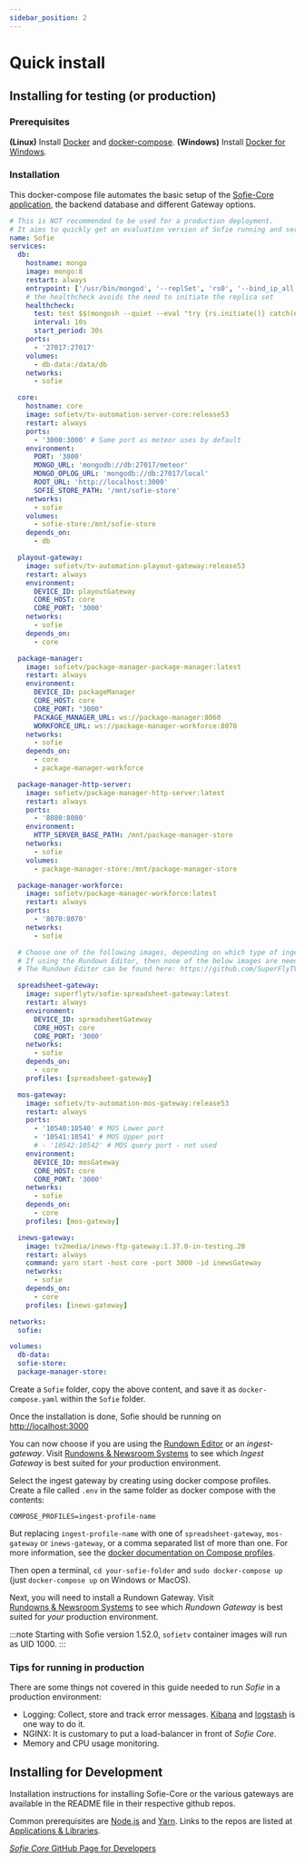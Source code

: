 ```yaml
---
sidebar_position: 2
---
```


# Quick install

## Installing for testing \(or production\)

### **Prerequisites**

**\(Linux\)** Install [Docker](https://docs.docker.com/install/linux/docker-ce/ubuntu/) and [docker-compose](https://www.digitalocean.com/community/tutorials/how-to-install-docker-compose-on-ubuntu-18-04).
**\(Windows\)** Install [Docker for Windows](https://hub.docker.com/editions/community/docker-ce-desktop-windows).

### Installation

This docker-compose file automates the basic setup of the [Sofie-Core application](../../for-developers/libraries.md#main-application), the backend database and different Gateway options.

```yaml
# This is NOT recommended to be used for a production deployment.
# It aims to quickly get an evaluation version of Sofie running and serve as a basis for how to set up a production deployment.
name: Sofie
services:
  db:
    hostname: mongo
    image: mongo:8
    restart: always
    entrypoint: ['/usr/bin/mongod', '--replSet', 'rs0', '--bind_ip_all']
    # the healthcheck avoids the need to initiate the replica set
    healthcheck:
      test: test $$(mongosh --quiet --eval "try {rs.initiate()} catch(e) {rs.status().ok}") -eq 1
      interval: 10s
      start_period: 30s
    ports:
      - '27017:27017'
    volumes:
      - db-data:/data/db
    networks:
      - sofie

  core:
    hostname: core
    image: sofietv/tv-automation-server-core:release53
    restart: always
    ports:
      - '3000:3000' # Same port as meteor uses by default
    environment:
      PORT: '3000'
      MONGO_URL: 'mongodb://db:27017/meteor'
      MONGO_OPLOG_URL: 'mongodb://db:27017/local'
      ROOT_URL: 'http://localhost:3000'
      SOFIE_STORE_PATH: '/mnt/sofie-store'
    networks:
      - sofie
    volumes:
      - sofie-store:/mnt/sofie-store
    depends_on:
      - db

  playout-gateway:
    image: sofietv/tv-automation-playout-gateway:release53
    restart: always
    environment:
      DEVICE_ID: playoutGateway
      CORE_HOST: core
      CORE_PORT: '3000'
    networks:
      - sofie
    depends_on:
      - core

  package-manager:
    image: sofietv/package-manager-package-manager:latest
    restart: always
    environment:
      DEVICE_ID: packageManager
      CORE_HOST: core
      CORE_PORT: "3000"
      PACKAGE_MANAGER_URL: ws://package-manager:8060
      WORKFORCE_URL: ws://package-manager-workforce:8070
    networks:
      - sofie
    depends_on:
      - core
      - package-manager-workforce

  package-manager-http-server:
    image: sofietv/package-manager-http-server:latest
    restart: always
    ports:
      - '8080:8080'
    environment:
      HTTP_SERVER_BASE_PATH: /mnt/package-manager-store
    networks:
      - sofie
    volumes:
      - package-manager-store:/mnt/package-manager-store

  package-manager-workforce:
    image: sofietv/package-manager-workforce:latest
    restart: always
    ports:
      - '8070:8070'
    networks:
      - sofie

  # Choose one of the following images, depending on which type of ingest gateway is wanted.
  # If using the Rundown Editor, then none of the below images are needed.
  # The Rundown Editor can be found here: https://github.com/SuperFlyTV/sofie-automation-rundown-editor

  spreadsheet-gateway:
    image: superflytv/sofie-spreadsheet-gateway:latest
    restart: always
    environment:
      DEVICE_ID: spreadsheetGateway
      CORE_HOST: core
      CORE_PORT: '3000'
    networks:
      - sofie
    depends_on:
      - core
    profiles: [spreadsheet-gateway]

  mos-gateway:
    image: sofietv/tv-automation-mos-gateway:release53
    restart: always
    ports:
      - '10540:10540' # MOS Lower port
      - '10541:10541' # MOS Upper port
      # - '10542:10542' # MOS query port - not used
    environment:
      DEVICE_ID: mosGateway
      CORE_HOST: core
      CORE_PORT: '3000'
    networks:
      - sofie
    depends_on:
      - core
    profiles: [mos-gateway]

  inews-gateway:
    image: tv2media/inews-ftp-gateway:1.37.0-in-testing.20
    restart: always
    command: yarn start -host core -port 3000 -id inewsGateway
    networks:
      - sofie
    depends_on:
      - core
    profiles: [inews-gateway]

networks:
  sofie:

volumes:
  db-data:
  sofie-store:
  package-manager-store:
```

Create a `Sofie` folder, copy the above content, and save it as `docker-compose.yaml` within the `Sofie` folder.

Once the installation is done, Sofie should be running on [http://localhost:3000](http://localhost:3000)

You can now choose if you are using the [Rundown Editor](rundown-editor.md) or an _ingest-gateway_. Visit [Rundowns & Newsroom Systems](installing-a-gateway/rundown-or-newsroom-system-connection/intro.md) to see which _Ingest Gateway_ is best suited for _your_ production environment.

Select the ingest gateway by creating using docker compose profiles. Create a file called `.env` in the same folder as docker compose with the contents:

```
COMPOSE_PROFILES=ingest-profile-name
```

But replacing `ingest-profile-name` with one of `spreadsheet-gateway`, `mos-gateway` or `inews-gateway`, or a comma separated list of more than one. For more information, see the [docker documentation on Compose profiles](https://docs.docker.com/compose/how-tos/profiles/).

Then open a terminal, `cd your-sofie-folder` and `sudo docker-compose up` \(just `docker-compose up` on Windows or MacOS\).

Next, you will need to install a Rundown Gateway. Visit [Rundowns & Newsroom Systems](installing-a-gateway/rundown-or-newsroom-system-connection/intro.md) to see which _Rundown Gateway_ is best suited for _your_ production environment.

:::note
Starting with Sofie version 1.52.0, `sofietv` container images will run as UID 1000.
:::

### Tips for running in production

There are some things not covered in this guide needed to run _Sofie_ in a production environment:

- Logging: Collect, store and track error messages. [Kibana](https://www.elastic.co/kibana) and [logstash](https://www.elastic.co/logstash) is one way to do it.
- NGINX: It is customary to put a load-balancer in front of _Sofie&nbsp;Core_.
- Memory and CPU usage monitoring.

## Installing for Development

Installation instructions for installing Sofie-Core or the various gateways are available in the README file in their respective github repos.

Common prerequisites are [Node.js](https://nodejs.org/) and [Yarn](https://yarnpkg.com/).
Links to the repos are listed at [Applications & Libraries](../../for-developers/libraries.md).

[_Sofie&nbsp;Core_ GitHub Page for Developers](https://github.com/Sofie-Automation/sofie-core)
